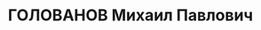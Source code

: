 ---
title: ГОЛОВАНОВ Михаил Павлович
description: 'Род. в 1888, Свердловская обл., Чусовский р-н, завод Пашня, русский.
  Проживал: Челябинская обл., г. Челябинск. ЧТЗ, начальник отделения гидропрессов

  Арестован 28.05.1937. Приговор: 29.12.1937 – ВМН. Расстрелян 29.12.1937'
---